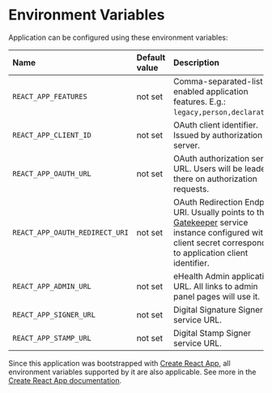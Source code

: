 # Environment Variables

Application can be configured using these environment variables:

| Name                           | Default value | Description                                                                                                                                                                             |
| :----------------------------- | :------------ | :-------------------------------------------------------------------------------------------------------------------------------------------------------------------------------------- |
| `REACT_APP_FEATURES`           | not set       | Comma-separated-list of enabled application features. E.g.: `legacy,person,declaration`.                                                                                                |
| `REACT_APP_CLIENT_ID`          | not set       | OAuth client identifier. Issued by authorization server.                                                                                                                                |
| `REACT_APP_OAUTH_URL`          | not set       | OAuth authorization server URL. Users will be leaded there on authorization requests.                                                                                                   |
| `REACT_APP_OAUTH_REDIRECT_URI` | not set       | OAuth Redirection Endpoint URI. Usually points to the [Gatekeeper](../gatekeeper#readme) service instance configured with client secret corresponding to application client identifier. |
| `REACT_APP_ADMIN_URL`          | not set       | eHealth Admin application URL. All links to admin panel pages will use it.                                                                                                |
| `REACT_APP_SIGNER_URL`         | not set       | Digital Signature Signer service URL.                                                                                                                                                   |
| `REACT_APP_STAMP_URL`          | not set       | Digital Stamp Signer service URL.                                                                                                                                                       |

Since this application was bootstrapped with [Create React App](https://github.com/facebook/create-react-app), all environment variables supported by it are also applicable. See more in the [Create React App documentation](https://facebook.github.io/create-react-app/docs/advanced-configuration).
